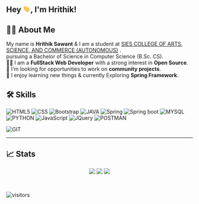 ## Hey <img src="https://github.com/HrithikSawant/HrithikSawant/blob/main/Assets/Hi.gif" width="20px">,  I'm Hrithik!

## 👨‍💻 About Me

My name is **Hrithik Sawant** & I am a student at [SIES COLLEGE OF ARTS, SCIENCE, AND COMMERCE (AUTONOMOUS)](http://www.siesascs.edu.in/) . <br />
pursuing a Bachelor of Science in Computer Science (B.Sc. CS).<br />
👨‍💻 I am a **FullStack Web Developer** with a strong interest in **Open Source**.<br />
👯 I'm looking for opportunities to work on **community projects**. <br />
🌱 I enjoy learning new things & currently Exploring **Spring Framework**.

## 🛠 Skills

![HTML5](https://img.shields.io/badge/HTML5-E34F26?style=for-the-badge&logo=html5&logoColor=white)
![CSS](https://img.shields.io/badge/CSS3-1572B6?style=for-the-badge&logo=css3&logoColor=white)
![Bootstrap](https://img.shields.io/badge/Bootstrap-563D7C?style=for-the-badge&logo=bootstrap&logoColor=white)
![JAVA](https://img.shields.io/badge/Java-ED8B00?style=for-the-badge&logo=java&logoColor=white)
![Spring](https://img.shields.io/badge/Spring-6DB33F?style=for-the-badge&logo=spring&logoColor=white)
![Spring boot](https://img.shields.io/badge/Spring_Boot-F2F4F9?style=for-the-badge&logo=spring-boot)
![MYSQL](https://img.shields.io/badge/MySQL-00000F?style=for-the-badge&logo=mysql&logoColor=white)
![PYTHON](https://img.shields.io/badge/Python-FFD43B?style=for-the-badge&logo=python&logoColor=darkgreen)
![JavaScript](https://img.shields.io/badge/javascript-%23323330.svg?style=for-the-badge&logo=javascript&logoColor=%23F7DF1E)
![JQuery](https://img.shields.io/badge/jQuery-0769AD?style=for-the-badge&logo=jquery&logoColor=white)
![POSTMAN](https://img.shields.io/badge/Postman-FF6C37?style=for-the-badge&logo=Postman&logoColor=white)

![GIT](https://img.shields.io/badge/Git-F05032?style=for-the-badge&logo=git&logoColor=white)
<!-- ![ECLIPSE](https://img.shields.io/badge/Eclipse-2C2255?style=for-the-badge&logo=eclipse&logoColor=white)
![Netbeans](https://img.shields.io/badge/Netbeans-2C2255?style=for-the-badge&logo=Netbeans&logoColor=white)
![Intellij](https://img.shields.io/badge/Intellij-2C2255?style=for-the-badge&logo=Intellij&logoColor=white)
 -->

---

## 📈 Stats
<p align="center">
  
  <img width="48%" src="https://github-readme-stats.vercel.app/api?username=HrithikSawant&show_icons=true&theme=tokyonight" />
  <img width="48%" src="https://github-readme-streak-stats.herokuapp.com/?user=HrithikSawant&theme=tokyonight" />
  <img width="48%" src="https://github-readme-stats.vercel.app/api/top-langs/?username=HrithikSawant&layout=compact&theme=tokyonight" />
  
</p>

<br />



![visitors](https://visitor-badge.laobi.icu/badge?page_id=HrithikSawant.HrithikSawant)
